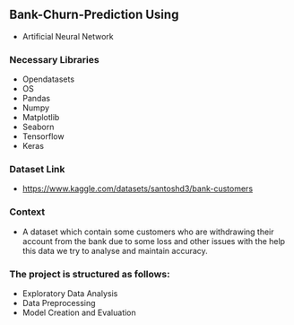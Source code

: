 ## Bank-Churn-Prediction Using
- Artificial Neural Network

### Necessary Libraries
- Opendatasets
- OS
- Pandas
- Numpy
- Matplotlib
- Seaborn
- Tensorflow
- Keras

### Dataset Link
- https://www.kaggle.com/datasets/santoshd3/bank-customers

### Context
- A dataset which contain some customers who are withdrawing their account from the bank due to some loss and other issues with the help this data we try to analyse and maintain accuracy.

### The project is structured as follows:

- Exploratory Data Analysis
- Data Preprocessing
- Model Creation and Evaluation
